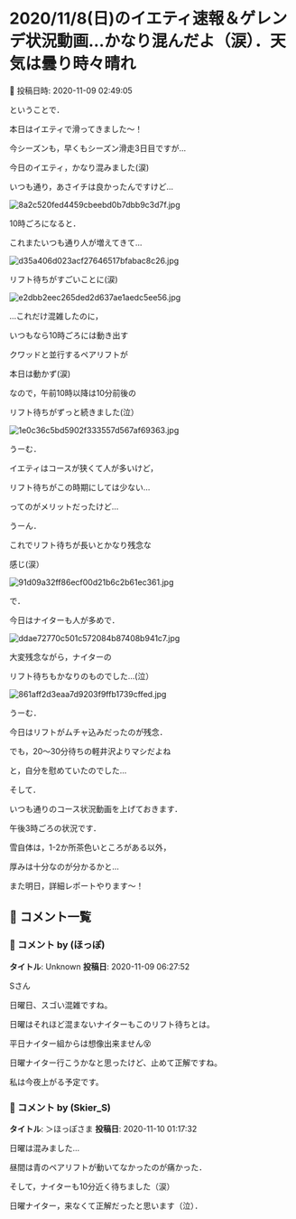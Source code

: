 # 2020/11/8(日)のイエティ速報＆ゲレンデ状況動画…かなり混んだよ（涙）．天気は曇り時々晴れ

📅 投稿日時: 2020-11-09 02:49:05

ということで．


本日はイエティで滑ってきました～！


今シーズンも，早くもシーズン滑走3日目ですが…


今日のイエティ，かなり混みました(涙)





いつも通り，あさイチは良かったんですけど…




![8a2c520fed4459cbeebd0b7dbb9c3d7f.jpg](images/8a2c520fed4459cbeebd0b7dbb9c3d7f.jpg)




10時ごろになると．


これまたいつも通り人が増えてきて…




![d35a406d023acf27646517bfabac8c26.jpg](images/d35a406d023acf27646517bfabac8c26.jpg)




リフト待ちがすごいことに(涙)




![e2dbb2eec265ded2d637ae1aedc5ee56.jpg](images/e2dbb2eec265ded2d637ae1aedc5ee56.jpg)




…これだけ混雑したのに，


いつもなら10時ごろには動き出す


クワッドと並行するペアリフトが


本日は動かず(涙)


なので，午前10時以降は10分前後の


リフト待ちがずっと続きました(泣）




![1e0c36c5bd5902f333557d567af69363.jpg](images/1e0c36c5bd5902f333557d567af69363.jpg)




うーむ．


イエティはコースが狭くて人が多いけど，


リフト待ちがこの時期にしては少ない…


ってのがメリットだったけど…


うーん．


これでリフト待ちが長いとかなり残念な


感じ(涙）




![91d09a32ff86ecf00d21b6c2b61ec361.jpg](images/91d09a32ff86ecf00d21b6c2b61ec361.jpg)







で．


今日はナイターも人が多めで．




![ddae72770c501c572084b87408b941c7.jpg](images/ddae72770c501c572084b87408b941c7.jpg)




大変残念ながら，ナイターの


リフト待ちもかなりのものでした…(泣）




![861aff2d3eaa7d9203f9ffb1739cffed.jpg](images/861aff2d3eaa7d9203f9ffb1739cffed.jpg)







うーむ．


今日はリフトがムチャ込みだったのが残念．


でも，20～30分待ちの軽井沢よりマシだよね


と，自分を慰めていたのでした…





そして．


いつも通りのコース状況動画を上げておきます．


午後3時ごろの状況です．


雪自体は，1-2か所茶色いところがある以外，


厚みは十分なのが分かるかと…








また明日，詳細レポートやります～！

## 💬 コメント一覧

### 💬 コメント by (ほっぽ)
**タイトル**: Unknown
**投稿日**: 2020-11-09 06:27:52

Sさん



日曜日、スゴい混雑ですね。

日曜はそれほど混まないナイターもこのリフト待ちとは。

平日ナイター組からは想像出来ません😵



日曜ナイター行こうかなと思ったけど、止めて正解ですね。

私は今夜上がる予定です。

### 💬 コメント by (Skier_S)
**タイトル**: ＞ほっぽさま
**投稿日**: 2020-11-10 01:17:32

日曜は混みました…

昼間は青のペアリフトが動いてなかったのが痛かった．

そして，ナイターも10分近く待ちました（涙）

日曜ナイター，来なくて正解だったと思います（泣）．

